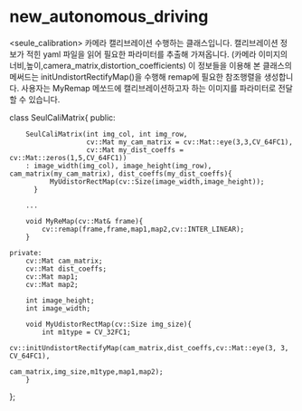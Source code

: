 # new_autonomous_driving

<seule_calibration>
카메라 캘리브레이션 수행하는 클래스입니다.
캘리브레이션 정보가 적힌 yaml 파일을 읽어 필요한 파라미터를 추출해 가져옵니다.
(카메라 이미지의 너비,높이,camera_matrix,distortion_coefficients)
이 정보들을 이용해 본 클래스의 메써드는 initUndistortRectifyMap()을 수행해 remap에 필요한 참조행렬을 생성합니다.
사용자는 MyRemap 메쏘드에 캘리브레이션하고자 하는 이미지를 파라미터로 전달할 수 있습니다.

class SeulCaliMatrix{
    public:
        
        SeulCaliMatrix(int img_col, int img_row, 
                       cv::Mat my_cam_matrix = cv::Mat::eye(3,3,CV_64FC1), 
                       cv::Mat my_dist_coeffs = cv::Mat::zeros(1,5,CV_64FC1))
        : image_width(img_col), image_height(img_row), cam_matrix(my_cam_matrix), dist_coeffs(my_dist_coeffs){
              MyUdistorRectMap(cv::Size(image_width,image_height));
          }

        ...

        void MyReMap(cv::Mat& frame){
            cv::remap(frame,frame,map1,map2,cv::INTER_LINEAR);
        }
        
    private:
        cv::Mat cam_matrix;
        cv::Mat dist_coeffs;
        cv::Mat map1;
        cv::Mat map2;

        int image_height;   
        int image_width;

        void MyUdistorRectMap(cv::Size img_size){
            int m1type = CV_32FC1;
            cv::initUndistortRectifyMap(cam_matrix,dist_coeffs,cv::Mat::eye(3, 3, CV_64FC1),
                                        cam_matrix,img_size,m1type,map1,map2);
        }
         
};
